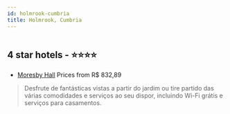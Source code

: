 ```yaml
---
id: holmrook-cumbria
title: Holmrook, Cumbria
---
```


<center><img src="https://i.travelapi.com/hotels/12000000/11980000/11974900/11974858/01ee2630_z.jpg" alt="" /></center>


##  4 star hotels - ⭐️⭐️⭐️⭐️

-    [Moresby Hall](https://www.hurb.com/br/aud/https://www.hurb.com/br/hotels/holmrook/moresby-hall-HT-OOZQ?cmp=18055) Prices from R$ 832,89
   > Desfrute de fantásticas vistas a partir do jardim ou tire partido das várias comodidades e serviços ao seu dispor, incluindo Wi-Fi grátis e serviços para casamentos.
